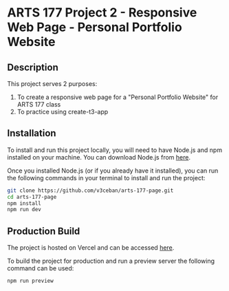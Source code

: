 # ARTS 177 Project 2 - Responsive Web Page - Personal Portfolio Website

## Description

This project serves 2 purposes:

1. To create a responsive web page for a "Personal Portfolio Website" for ARTS 177 class
2. To practice using create-t3-app

## Installation

To install and run this project locally, you will need to have Node.js and npm installed on your machine. You can download Node.js from [here](https://nodejs.org/en/download/package-manager).

Once you installed Node.js (or if you already have it installed), you can run the following commands in your terminal to install and run the project:

```bash
git clone https://github.com/v3ceban/arts-177-page.git
cd arts-177-page
npm install
npm run dev
```

## Production Build

The project is hosted on Vercel and can be accessed [here](https://v3ceban-arts-177-page.vercel.app/).

To build the project for production and run a preview server the following command can be used:

```bash
npm run preview
```
